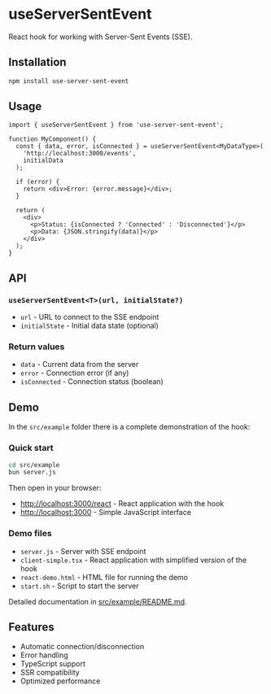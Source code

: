 # useServerSentEvent

React hook for working with Server-Sent Events (SSE).

## Installation

```bash
npm install use-server-sent-event
```

## Usage

```tsx
import { useServerSentEvent } from 'use-server-sent-event';

function MyComponent() {
  const { data, error, isConnected } = useServerSentEvent<MyDataType>(
    'http://localhost:3000/events',
    initialData
  );

  if (error) {
    return <div>Error: {error.message}</div>;
  }

  return (
    <div>
      <p>Status: {isConnected ? 'Connected' : 'Disconnected'}</p>
      <p>Data: {JSON.stringify(data)}</p>
    </div>
  );
}
```

## API

### `useServerSentEvent<T>(url, initialState?)`

- `url` - URL to connect to the SSE endpoint
- `initialState` - Initial data state (optional)

### Return values

- `data` - Current data from the server
- `error` - Connection error (if any)
- `isConnected` - Connection status (boolean)

## Demo

In the `src/example` folder there is a complete demonstration of the hook:

### Quick start

```bash
cd src/example
bun server.js
```

Then open in your browser:

- <http://localhost:3000/react> - React application with the hook
- <http://localhost:3000> - Simple JavaScript interface

### Demo files

- `server.js` - Server with SSE endpoint
- `client-simple.tsx` - React application with simplified version of the hook
- `react-demo.html` - HTML file for running the demo
- `start.sh` - Script to start the server

Detailed documentation in [src/example/README.md](src/example/README.md).

## Features

- Automatic connection/disconnection
- Error handling
- TypeScript support
- SSR compatibility
- Optimized performance 